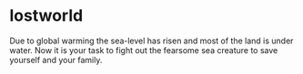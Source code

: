 # lostworld
Due to global warming the sea-level has risen and most of the land is under water. Now it is your task to fight out the fearsome sea creature to save yourself and your family.

